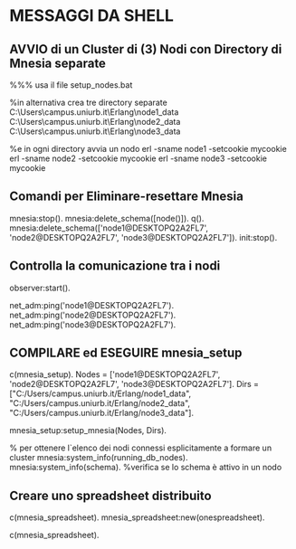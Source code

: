 # MESSAGGI DA SHELL

## AVVIO di un Cluster di  (3) Nodi con Directory di Mnesia separate

%%% usa il file setup_nodes.bat
 
%in alternativa crea tre directory separate
C:\Users\campus.uniurb.it\Erlang\node1_data
C:\Users\campus.uniurb.it\Erlang\node2_data
C:\Users\campus.uniurb.it\Erlang\node3_data

%e in ogni directory avvia un nodo
erl -sname node1 -setcookie mycookie
erl -sname node2 -setcookie mycookie
erl -sname node3 -setcookie mycookie

## Comandi per Eliminare-resettare Mnesia

mnesia:stop().
mnesia:delete_schema([node()]).
q().  
mnesia:delete_schema(['node1@DESKTOPQ2A2FL7', 'node2@DESKTOPQ2A2FL7', 'node3@DESKTOPQ2A2FL7']).
init:stop().

## Controlla la comunicazione tra i nodi

observer:start().

net_adm:ping('node1@DESKTOPQ2A2FL7').
net_adm:ping('node2@DESKTOPQ2A2FL7').
net_adm:ping('node3@DESKTOPQ2A2FL7').

## COMPILARE ed ESEGUIRE mnesia_setup

c(mnesia_setup).
Nodes = ['node1@DESKTOPQ2A2FL7', 'node2@DESKTOPQ2A2FL7', 'node3@DESKTOPQ2A2FL7'].
Dirs = ["C:/Users/campus.uniurb.it/Erlang/node1_data",
        "C:/Users/campus.uniurb.it/Erlang/node2_data",
        "C:/Users/campus.uniurb.it/Erlang/node3_data"].

mnesia_setup:setup_mnesia(Nodes, Dirs).

% per ottenere l`elenco dei nodi connessi esplicitamente a formare  un cluster
mnesia:system_info(running_db_nodes).
mnesia:system_info(schema). %verifica se lo schema è attivo in un nodo

## Creare uno spreadsheet distribuito

c(mnesia_spreadsheet).
mnesia_spreadsheet:new(onespreadsheet).

c(mnesia_spreadsheet).